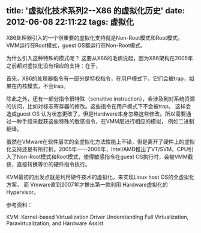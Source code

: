 title: '虚拟化技术系列2--X86 的虚拟化历史'
date: 2012-06-08 22:11:22
tags: 虚拟化
---

X86处理器引入的一个很重要的虚拟化支持就是Non-Root模式和Root模式。VMM运行在Root模式，guest OS都运行在Non-Root模式。

为什么引入这种特殊的模式呢？ 这要从X86的毛病说起，因为X86架构在2005年之前都对虚拟化没有相应的支持：在于，

首先，X86的处理器指令有一部分是特权指令，在用户模式下，它们会被trap，如果在内核模式，不会trap。

除此之外，还有一部分指令很特殊（sensitive instruction），会涉及到对系统资源的访问，比如对标志寄存器的修改。这些指令在用户模式下不会被trap。
这样会造成guest OS 认为状态更改了，但是Hardware本身忽略这些修改。所以需要通过一种手段来截获这些特殊的敏感指令，在VMM层进行相应的模拟，
例如二进制翻译。

虽然在VMware在软件层次的全虚拟化方法性能上不错，但是离开了硬件上的虚拟化支持还是有所打折。2005年——2006年，Intel/AMD推出了VT/SVM，CPU引入了Non-Root模式和Root模式，使得敏感指令在guest OS执行时，会被VMM截获，直接转换等价的硬件指令执行。

KVM最初的出发点就是利用硬件技术的虚拟化，来实现Linux host OS的全虚拟化方案， 而 Vmware直到2007年才推出第一款利用 Hardware虚拟化的 Hypervisor。



参考资料：

KVM: Kernel-based Virtualization Driver
Understanding Full Virtualization, Paravirtualization, and Hardware Assist  

